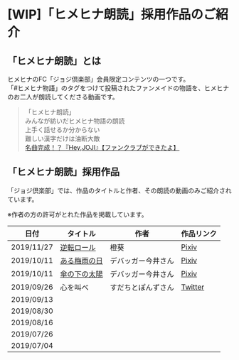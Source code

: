 # [WIP]「ヒメヒナ朗読」採用作品のご紹介
## 「ヒメヒナ朗読」とは
ヒメヒナのFC「ジョジ倶楽部」会員限定コンテンツの一つです。  
「#ヒメヒナ物語」のタグをつけて投稿されたファンメイドの物語を、ヒメヒナのお二人が朗読してくださる動画です。

> 「ヒメヒナ朗読」  
> みんなが紡いだヒメヒナ物語の朗読  
> 上手く話せるか分からない  
> 難しい漢字だけは油断大敵  
> [名曲完成！？『Hey,JOJI』【ファンクラブができたよ】](https://www.youtube.com/watch?v=AJmvFgrZF1Q)

## 「ヒメヒナ朗読」採用作品

「ジョジ倶楽部」では、作品のタイトルと作者、その朗読の動画のみご紹介されています。  

※作者の方の許可がとれた作品を掲載しています。

| 日付 | タイトル | 作者 | 作品リンク |
|---|---|---|---|
| 2019/11/27 | [逆転ロール](./roudoku/2019112701.md) | 橙葵 | [Pixiv](https://www.pixiv.net/novel/show.php?id=11616946) |
| 2019/10/11 | [ある梅雨の日](./roudoku/2019101102.md) | デバッガー今井さん | [Pixiv](https://www.pixiv.net/novel/show.php?id=11409650) |
| 2019/10/11 | [傘の下の太陽](./roudoku/2019101101.md) | デバッガー今井さん | [Pixiv](https://www.pixiv.net/novel/show.php?id=11454473) |
| 2019/09/26 | 心を叫べ | すだちとぽんずさん | [Twitter](https://twitter.com/sudachito/status/1153590872123985920?s=20) |
| 2019/09/13 |  |  |  |
| 2019/08/30 |  |  |  |
| 2019/08/16 |  |  |  |
| 2019/07/26 |  |  |  |
| 2019/07/04 |  |  |  |
